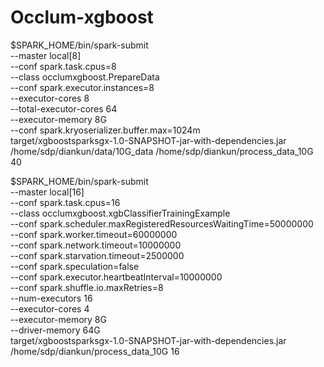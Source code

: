 # Occlum-xgboost

$SPARK_HOME/bin/spark-submit   \
  --master local[8] \
  --conf spark.task.cpus=8  \
  --class occlumxgboost.PrepareData \
  --conf spark.executor.instances=8 \
  --executor-cores 8 \
  --total-executor-cores 64 \
  --executor-memory 8G \
  --conf spark.kryoserializer.buffer.max=1024m \
  target/xgboostsparksgx-1.0-SNAPSHOT-jar-with-dependencies.jar \
  /home/sdp/diankun/data/10G_data /home/sdp/diankun/process_data_10G 40

$SPARK_HOME/bin/spark-submit   \
  --master local[16] \
  --conf spark.task.cpus=16 \
  --class occlumxgboost.xgbClassifierTrainingExample \
  --conf spark.scheduler.maxRegisteredResourcesWaitingTime=50000000 \
  --conf spark.worker.timeout=60000000 \
  --conf spark.network.timeout=10000000 \
  --conf spark.starvation.timeout=2500000 \
  --conf spark.speculation=false \
  --conf spark.executor.heartbeatInterval=10000000 \
  --conf spark.shuffle.io.maxRetries=8 \
  --num-executors 16 \
  --executor-cores 4 \
  --executor-memory 8G \
  --driver-memory 64G \
  target/xgboostsparksgx-1.0-SNAPSHOT-jar-with-dependencies.jar \
  /home/sdp/diankun/process_data_10G 16 
